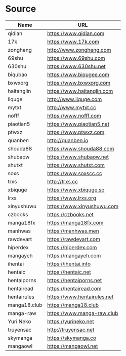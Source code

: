 
# Source


| Name         	| URL                         	|
|--------------	|-----------------------------	|
| qidian       	| https://www.qidian.com      	|
| 17k          	| https://www.17k.com         	|
| zongheng     	| http://www.zongheng.com     	|
| 69shu        	| https://www.69shu.com       	|
| 630shu       	| https://www.630shu.net      	|
| biqubao      	| https://www.biqugee.com     	|
| bxwxorg      	| https://www.bxwxorg.com     	|
| haitanglin   	| https://www.haitanglin.com  	|
| liquge       	| http://www.liquge.com       	|
| mytxt        	| http://www.mytxt.cc         	|
| nofff        	| https://www.nofff.com       	|
| piaotian5    	| https://www.piaotian5.net   	|
| ptwxz        	| https://www.ptwxz.com       	|
| quanben      	| http://quanben.io           	|
| shouda88     	| https://www.shouda88.com    	|
| shubaow      	| https://www.shubaow.net     	|
| shutxt       	| https://www.shutxt.com      	|
| soxs         	| https://www.soxscc.cc       	|
| trxs         	| http://trxs.cc              	|
| xbiquge      	| https://www.xbiquge.so      	|
| lrxs         	| https://www.lrxs.org        	|
| xinyushuwu   	| https://www.xinyushuwu.com  	|
| czbooks      	| https://czbooks.net         	|
| manga18fx    	| https://manga18fx.com       	|
| manhwas      	| https://manhwas.men         	|
| rawdevart    	| https://rawdevart.com       	|
| hiperdex     	| https://hiperdex.com        	|
| mangayeh     	| https://mangayeh.com        	|
| ihentai      	| https://ihentai.info        	|
| hentaic      	| https://hentaic.net         	|
| hentaiporns  	| https://hentaiporns.net     	|
| hentairead   	| https://hentairead.com      	|
| hentairules  	| https://www.hentairules.net 	|
| manga18.club 	| https://manga18.club        	|
| manga-raw    	| https://www.manga-raw.club  	|
| Yuri Neko    	| https://yurineko.net        	|
| truyensac    	| http://truyensac.net        	|
| skymanga     	| https://skymanga.co         	|
| mangaowl     	| https://mangaowl.net        	|

